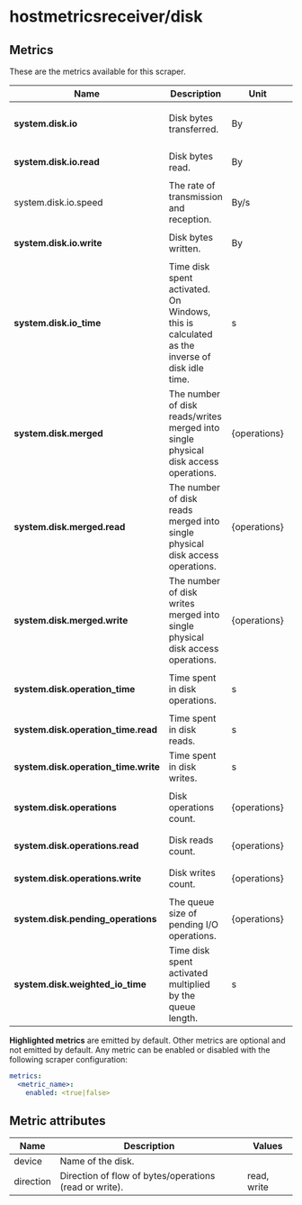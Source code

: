 [comment]: <> (Code generated by mdatagen. DO NOT EDIT.)

# hostmetricsreceiver/disk

## Metrics

These are the metrics available for this scraper.

| Name | Description | Unit | Type | Attributes |
| ---- | ----------- | ---- | ---- | ---------- |
| **system.disk.io** | Disk bytes transferred. | By | Sum(Int) | <ul> <li>device</li> <li>direction</li> </ul> |
| **system.disk.io.read** | Disk bytes read. | By | Sum(Int) | <ul> <li>device</li> </ul> |
| system.disk.io.speed | The rate of transmission and reception. | By/s | Gauge(Double) | <ul> <li>direction</li> </ul> |
| **system.disk.io.write** | Disk bytes written. | By | Sum(Int) | <ul> <li>device</li> </ul> |
| **system.disk.io_time** | Time disk spent activated. On Windows, this is calculated as the inverse of disk idle time. | s | Sum(Double) | <ul> <li>device</li> </ul> |
| **system.disk.merged** | The number of disk reads/writes merged into single physical disk access operations. | {operations} | Sum(Int) | <ul> <li>device</li> <li>direction</li> </ul> |
| **system.disk.merged.read** | The number of disk reads merged into single physical disk access operations. | {operations} | Sum(Int) | <ul> <li>device</li> </ul> |
| **system.disk.merged.write** | The number of disk writes merged into single physical disk access operations. | {operations} | Sum(Int) | <ul> <li>device</li> </ul> |
| **system.disk.operation_time** | Time spent in disk operations. | s | Sum(Double) | <ul> <li>device</li> <li>direction</li> </ul> |
| **system.disk.operation_time.read** | Time spent in disk reads. | s | Sum(Double) | <ul> <li>device</li> </ul> |
| **system.disk.operation_time.write** | Time spent in disk writes. | s | Sum(Double) | <ul> <li>device</li> </ul> |
| **system.disk.operations** | Disk operations count. | {operations} | Sum(Int) | <ul> <li>device</li> <li>direction</li> </ul> |
| **system.disk.operations.read** | Disk reads count. | {operations} | Sum(Int) | <ul> <li>device</li> </ul> |
| **system.disk.operations.write** | Disk writes count. | {operations} | Sum(Int) | <ul> <li>device</li> </ul> |
| **system.disk.pending_operations** | The queue size of pending I/O operations. | {operations} | Sum(Int) | <ul> <li>device</li> </ul> |
| **system.disk.weighted_io_time** | Time disk spent activated multiplied by the queue length. | s | Sum(Double) | <ul> <li>device</li> </ul> |

**Highlighted metrics** are emitted by default. Other metrics are optional and not emitted by default.
Any metric can be enabled or disabled with the following scraper configuration:

```yaml
metrics:
  <metric_name>:
    enabled: <true|false>
```

## Metric attributes

| Name | Description | Values |
| ---- | ----------- | ------ |
| device | Name of the disk. |  |
| direction | Direction of flow of bytes/operations (read or write). | read, write |
